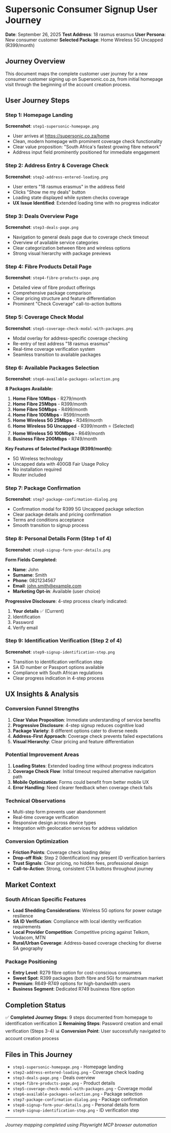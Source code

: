 # Supersonic Consumer Signup User Journey

**Date**: September 26, 2025
**Test Address**: 18 rasmus erasmus
**User Persona**: New consumer customer
**Selected Package**: Home Wireless 5G Uncapped (R399/month)

## Journey Overview

This document maps the complete customer user journey for a new consumer customer signing up on Supersonic.co.za, from initial homepage visit through the beginning of the account creation process.

## User Journey Steps

### Step 1: Homepage Landing
**Screenshot**: `step1-supersonic-homepage.png`

- User arrives at https://supersonic.co.za/home
- Clean, modern homepage with prominent coverage check functionality
- Clear value proposition: "South Africa's fastest growing fibre network"
- Address input field prominently positioned for immediate engagement

### Step 2: Address Entry & Coverage Check
**Screenshot**: `step2-address-entered-loading.png`

- User enters "18 rasmus erasmus" in the address field
- Clicks "Show me my deals" button
- Loading state displayed while system checks coverage
- **UX Issue Identified**: Extended loading time with no progress indicator

### Step 3: Deals Overview Page
**Screenshot**: `step3-deals-page.png`

- Navigation to general deals page due to coverage check timeout
- Overview of available service categories
- Clear categorization between fibre and wireless options
- Strong visual hierarchy with package previews

### Step 4: Fibre Products Detail Page
**Screenshot**: `step4-fibre-products-page.png`

- Detailed view of fibre product offerings
- Comprehensive package comparison
- Clear pricing structure and feature differentiation
- Prominent "Check Coverage" call-to-action buttons

### Step 5: Coverage Check Modal
**Screenshot**: `step5-coverage-check-modal-with-packages.png`

- Modal overlay for address-specific coverage checking
- Re-entry of test address "18 rasmus erasmus"
- Real-time coverage verification system
- Seamless transition to available packages

### Step 6: Available Packages Selection
**Screenshot**: `step6-available-packages-selection.png`

**8 Packages Available:**
1. **Home Fibre 10Mbps** - R279/month
2. **Home Fibre 25Mbps** - R399/month
3. **Home Fibre 50Mbps** - R499/month
4. **Home Fibre 100Mbps** - R599/month
5. **Home Wireless 5G 25Mbps** - R349/month
6. **Home Wireless 5G Uncapped** - R399/month ⭐ (Selected)
7. **Home Wireless 5G 100Mbps** - R649/month
8. **Business Fibre 200Mbps** - R749/month

**Key Features of Selected Package (R399/month):**
- 5G Wireless technology
- Uncapped data with 400GB Fair Usage Policy
- No installation required
- Router included

### Step 7: Package Confirmation
**Screenshot**: `step7-package-confirmation-dialog.png`

- Confirmation modal for R399 5G Uncapped package selection
- Clear package details and pricing confirmation
- Terms and conditions acceptance
- Smooth transition to signup process

### Step 8: Personal Details Form (Step 1 of 4)
**Screenshot**: `step8-signup-form-your-details.png`

**Form Fields Completed:**
- **Name**: John
- **Surname**: Smith
- **Phone**: 0821234567
- **Email**: john.smith@example.com
- **Marketing Opt-in**: Available (user choice)

**Progressive Disclosure**: 4-step process clearly indicated:
1. **Your details** ✅ (Current)
2. Identification
3. Password
4. Verify email

### Step 9: Identification Verification (Step 2 of 4)
**Screenshot**: `step9-signup-identification-step.png`

- Transition to identification verification step
- SA ID number or Passport options available
- Compliance with South African regulations
- Clear progress indication in 4-step process

## UX Insights & Analysis

### Conversion Funnel Strengths
1. **Clear Value Proposition**: Immediate understanding of service benefits
2. **Progressive Disclosure**: 4-step signup reduces cognitive load
3. **Package Variety**: 8 different options cater to diverse needs
4. **Address-First Approach**: Coverage check prevents failed expectations
5. **Visual Hierarchy**: Clear pricing and feature differentiation

### Potential Improvement Areas
1. **Loading States**: Extended loading time without progress indicators
2. **Coverage Check Flow**: Initial timeout required alternative navigation path
3. **Mobile Optimization**: Forms could benefit from better mobile UX
4. **Error Handling**: Need clearer feedback when coverage check fails

### Technical Observations
- Multi-step form prevents user abandonment
- Real-time coverage verification
- Responsive design across device types
- Integration with geolocation services for address validation

### Conversion Optimization
- **Friction Points**: Coverage check loading delay
- **Drop-off Risk**: Step 2 (Identification) may present ID verification barriers
- **Trust Signals**: Clear pricing, no hidden fees, professional design
- **Call-to-Action**: Strong, consistent CTA buttons throughout journey

## Market Context

### South African Specific Features
- **Load Shedding Considerations**: Wireless 5G options for power outage resilience
- **SA ID Verification**: Compliance with local identity verification requirements
- **Local Provider Competition**: Competitive pricing against Telkom, Vodacom, MTN
- **Rural/Urban Coverage**: Address-based coverage checking for diverse SA geography

### Package Positioning
- **Entry Level**: R279 fibre option for cost-conscious consumers
- **Sweet Spot**: R399 packages (both fibre and 5G) for mainstream market
- **Premium**: R649-R749 options for high-bandwidth users
- **Business Segment**: Dedicated R749 business fibre option

## Completion Status

✅ **Completed Journey Steps**: 9 steps documented from homepage to identification verification
⏳ **Remaining Steps**: Password creation and email verification (Steps 3-4)
📊 **Conversion Point**: User successfully navigated to account creation process

## Files in This Journey

- `step1-supersonic-homepage.png` - Homepage landing
- `step2-address-entered-loading.png` - Coverage check loading
- `step3-deals-page.png` - Deals overview
- `step4-fibre-products-page.png` - Product details
- `step5-coverage-check-modal-with-packages.png` - Coverage modal
- `step6-available-packages-selection.png` - Package selection
- `step7-package-confirmation-dialog.png` - Package confirmation
- `step8-signup-form-your-details.png` - Personal details form
- `step9-signup-identification-step.png` - ID verification step

---

*Journey mapping completed using Playwright MCP browser automation*